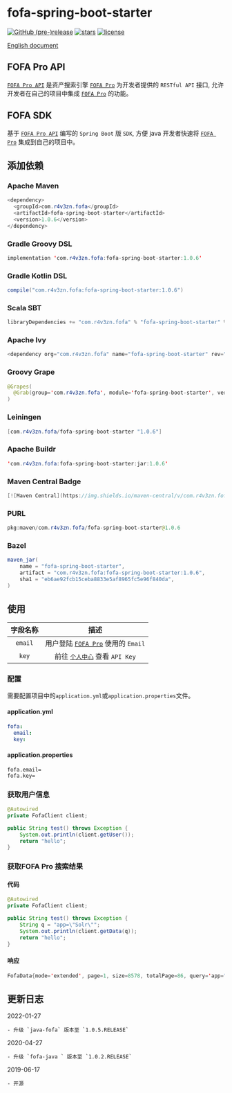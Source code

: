 # fofa-spring-boot-starter

[![GitHub (pre-)release](https://img.shields.io/github/release/0nise/fofa-spring-boot-starter/all.svg)](https://github.com/0nise/fofa-java/releases)
[![stars](https://img.shields.io/github/stars/0nise/fofa-spring-boot-starter.svg)](https://github.com/0nise/fofa-java/stargazers)
[![license](https://img.shields.io/github/license/0nise/fofa-spring-boot-starter.svg)](https://github.com/0nise/fofa-java/blob/master/LICENSE)

[English document](https://github.com/0nise/fofa-spring-boot-starter/blob/master/README.md)

## FOFA Pro API
[`FOFA Pro API`](https://fofa.so/api) 是资产搜索引擎 [`FOFA Pro`](https://fofa.so) 为开发者提供的 `RESTful API` 接口, 允许开发者在自己的项目中集成 [`FOFA Pro`](https://fofa.so) 的功能。

## FOFA SDK

基于 [`FOFA Pro API`](https://fofa.so/api) 编写的 `Spring Boot` 版 `SDK`, 方便 java 开发者快速将 [`FOFA Pro`](https://fofa.so) 集成到自己的项目中。

## 添加依赖

### Apache Maven

```java
<dependency>
  <groupId>com.r4v3zn.fofa</groupId>
  <artifactId>fofa-spring-boot-starter</artifactId>
  <version>1.0.6</version>
</dependency>
```

### Gradle Groovy DSL

```java
implementation 'com.r4v3zn.fofa:fofa-spring-boot-starter:1.0.6'
```

### Gradle Kotlin DSL

```java
compile("com.r4v3zn.fofa:fofa-spring-boot-starter:1.0.6")
```

### Scala SBT

```java
libraryDependencies += "com.r4v3zn.fofa" % "fofa-spring-boot-starter" % "1.0.6"
```

### Apache Ivy

```java
<dependency org="com.r4v3zn.fofa" name="fofa-spring-boot-starter" rev="1.0.6" />
```

### Groovy Grape

```java
@Grapes(
  @Grab(group='com.r4v3zn.fofa', module='fofa-spring-boot-starter', version='1.0.6')
)
```

### Leiningen

```java
[com.r4v3zn.fofa/fofa-spring-boot-starter "1.0.6"]
```

### Apache Buildr

```java
'com.r4v3zn.fofa:fofa-spring-boot-starter:jar:1.0.6'
```

### Maven Central Badge

```java
[![Maven Central](https://img.shields.io/maven-central/v/com.r4v3zn.fofa/fofa-spring-boot-starter.svg?label=Maven%20Central)](https://search.maven.org/search?q=g:%22com.r4v3zn.fofa%22%20AND%20a:%22fofa-spring-boot-starter%22)
```

### PURL

```java
pkg:maven/com.r4v3zn.fofa/fofa-spring-boot-starter@1.0.6
```

### Bazel

```java
maven_jar(
    name = "fofa-spring-boot-starter",
    artifact = "com.r4v3zn.fofa:fofa-spring-boot-starter:1.0.6",
    sha1 = "eb6ae92fcb15ceba8833e5af8965fc5e96f840da",
)
```

## 使用

|字段名称|描述|
|:---------:|:-----------------:|
| `email` |用户登陆 [`FOFA Pro`](https://fofa.so) 使用的 `Email`|
|`key`| 前往 [`个人中心`](https://fofa.so/user/users/info) 查看 `API Key`|

### 配置

需要配置项目中的`application.yml`或`application.properties`文件。

#### application.yml
```yaml
fofa:
  email: 
  key: 
```
#### application.properties
```properties
fofa.email=
fofa.key=
```

### 获取用户信息

```java
@Autowired
private FofaClient client;

public String test() throws Exception {
    System.out.println(client.getUser());
    return "hello";
}
```

### 获取FOFA Pro 搜索结果

#### 代码

```java
@Autowired
private FofaClient client;

public String test() throws Exception {
    String q = "app=\"Solr\"";
    System.out.println(client.getData(q));
    return "hello";
}
```

#### 响应

```java
FofaData{mode='extended', page=1, size=8578, totalPage=86, query='app="Solr"', results=[52.204.201.10:8080, 39.106.133.253:8081, 168.61.45.247:3000, 185.145.32.101:9090, 47.92.153.193:8083, https://54.177.198.16:9443, https://46.137.115.176, 109.202.145.150:9090, 18.229.36.175, https://52.65.18.222, 94.103.24.81, 128.119.168.198:8080, 45.56.107.121:8090, 159.65.33.96:8080, 165.28.246.132, 34.205.15.100:8080, 3.89.155.86, 101.200.142.15:8099, 45.56.91.166:8090, 107.21.102.229, 89.28.161.145:8083, 35.165.137.220, 162.243.2.73:32768, 3.82.255.95:8080, 52.22.6.26, 96.126.97.74:8090, https://solr.swoonery.com, 63.34.225.181:8083, 18.223.238.90:7777, 167.99.252.65:8081, 18.232.114.197, 96.126.104.116:8090, 52.17.255.254, 101.201.145.141:8888, 13.228.98.189, 52.66.197.212:8081, 34.226.45.218:9443, 36.111.196.193:8082, 52.80.87.182, 97.107.133.44:8090, 173.255.217.135:8080, 34.199.97.120:8081, 52.17.131.156, https://13.55.200.182:443, 23.23.104.210, 54.68.95.160, https://54.77.13.29:8082, 66.175.209.109:8090, 52.200.107.211:8080, 104.130.124.46:7777, 192.231.177.172:8090, 54.221.155.2, 203.135.191.199:8080, 218.93.127.8:9080, 101.251.241.194:8081, 115.79.204.120:8888, 39.106.23.13:8180, https://52.16.231.131:8080, 52.5.53.165:8080, 39.106.180.220:8180, 52.67.86.138, https://52.26.130.143, 52.37.105.68, 23.239.19.16:8090, 52.58.193.2, 168.218.15.134, 52.44.108.125:9443, 76.210.250.82:32768, 52.71.163.53, 92.243.20.10:8080, 157.249.39.129, www.marineparts.us:8983, 185.135.12.139:8080, 123.207.239.114:8082, 66.175.209.253:8090, 66.175.209.38:8090, 173.255.223.210:8090, 14.29.118.239:20000, 70.142.24.61:8080, 3.87.173.6:8001, 47.107.106.243:20000, 101.201.117.191, 118.190.215.162, 116.203.141.150:8080, 58.250.149.11:8085, 3.88.123.255, 173.255.216.58:8090, 14.139.13.78:8080, 54.149.94.198, 142.93.183.248:8082, 216.47.157.209:8090, 202.202.240.113:7777, 198.101.238.25:8080, 52.66.72.8:8888, 92.243.20.10:8081, 23.239.23.20:8090, 39.107.94.23:8888, 79.137.82.228:8083, 120.55.191.189:8010, 52.21.16.23:8080]}
```

## 更新日志

2022-01-27

    - 升级 `java-fofa` 版本至 `1.0.5.RELEASE`

2020-04-27

    - 升级 `fofa-java ` 版本至 `1.0.2.RELEASE`

2019-06-17

    - 开源
